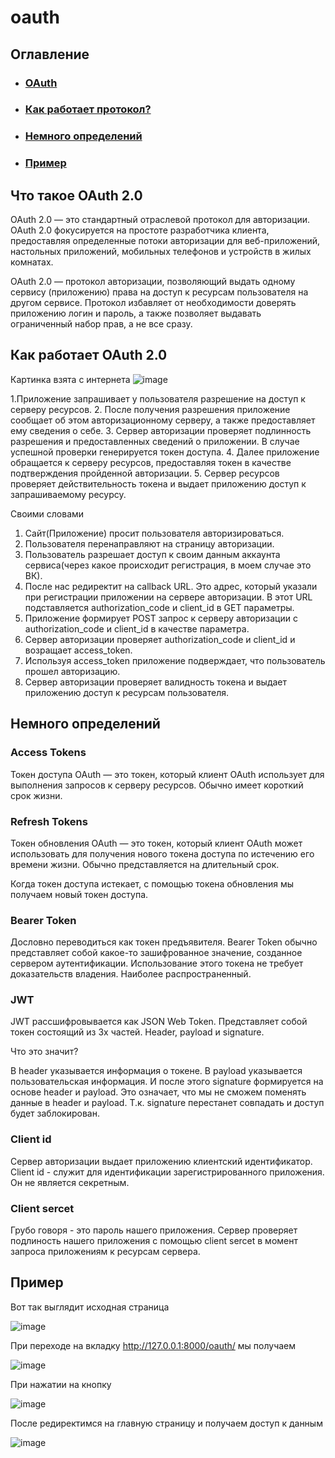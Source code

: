 # oauth
## Оглавление
* ### [OAuth](#Определение)
* ### [Как работает протокол?](#how)
* ### [Немного определений](#def)
* ### [Пример](#Пример)


## Что такое OAuth 2.0 <a name="Определение"></a>
OAuth 2.0 — это стандартный отраслевой протокол для авторизации. OAuth 2.0 фокусируется на простоте разработчика клиента, предоставляя определенные потоки авторизации для веб-приложений, настольных приложений, мобильных телефонов и устройств в жилых комнатах.

OAuth 2.0 — протокол авторизации, позволяющий выдать одному сервису (приложению) права на доступ к ресурсам пользователя на другом сервисе. Протокол избавляет от необходимости доверять приложению логин и пароль, а также позволяет выдавать ограниченный набор прав, а не все сразу.

## Как работает OAuth 2.0 <a name="how"></a>

Картинка взята с интернета
![image](https://user-images.githubusercontent.com/56675669/218710273-df63f373-5b54-4ae8-a391-e720a6fe4550.png)

1.Приложение запрашивает у пользователя разрешение на доступ к серверу ресурсов.
2. После получения разрешения приложение сообщает об этом авторизационному серверу, а также предоставляет ему сведения о себе.
3. Сервер авторизации проверяет подлинность разрешения и предоставленных сведений о приложении. В случае успешной проверки генерируется токен доступа.
4. Далее приложение обращается к серверу ресурсов, предоставляя токен в качестве подтверждения пройденной авторизации.
5. Сервер ресурсов проверяет действительность токена и выдает приложению доступ к запрашиваемому ресурсу.

Своими словами

1. Сайт(Приложение) просит пользователя авторизироваться.
2. Пользователя перенаправляют на страницу авторизации.
3. Пользователь разрешает доступ к своим данным аккаунта сервиса(через какое происходит регистрация, в моем случае это ВК).
4. После нас редиректит на callback URL. Это адрес, который указали при регистрации приложении на сервере авторизации. В этот URL подставляется authorization_code и client_id в GET параметры.
5. Приложение формирует POST запрос к серверу авторизации с authorization_code и client_id в качестве параметра.
6. Сервер авторизации проверяет authorization_code и client_id и возращает access_token.
7. Используя access_token приложение подверждает, что пользователь прошел авторизацию.
8. Сервер авторизации проверяет валидность токена и выдает приложению доступ к ресурсам пользователя.

## Немного определений <a name="def"></a>

### Access Tokens
Токен доступа OAuth — это токен, который клиент OAuth использует для выполнения запросов к серверу ресурсов. Обычно имеет короткий срок жизни.

### Refresh Tokens
Токен обновления OAuth — это токен, который клиент OAuth может использовать для получения нового токена доступа по истечению его времени жизни. Обычно представляется на длительный срок.

Когда токен доступа истекает, с помощью токена обновления мы получаем новый токен доступа.

### Bearer Token
Дословно переводиться как токен предъявителя. Bearer Token обычно представляет собой какое-то зашифрованное значение, созданное сервером аутентификации. Использование этого токена не требует доказательств владения. Наиболее распространенный.

### JWT
JWT рассшифровывается как JSON Web Token. Представляет собой токен состоящий из 3х частей. Header, payload и signature.

Что это значит?

В header указывается информация о токене. В payload указывается пользовательская информация. И после этого signature формируется на основе header и payload. Это означает, что мы не сможем поменять данные в header и payload. Т.к. signature перестанет совпадать и доступ будет заблокирован.

### Client id
Сервер авторизации выдает приложению клиентский идентификатор. Client id - служит для идентификации зарегистрированного приложения. Он не является секретным.

### Client sercet
Грубо говоря - это пароль нашего приложения. Сервер проверяет подлиность нашего приложения с помощью client sercet в момент запроса приложениям к ресурсам сервера.

## Пример <a name="Пример"></a> 

Вот так выглядит исходная страница

![image](https://user-images.githubusercontent.com/56675669/218688397-a4a23073-3244-410f-82ad-28371887097b.png)

При переходе на вкладку http://127.0.0.1:8000/oauth/ мы получаем

![image](https://user-images.githubusercontent.com/56675669/218681517-a83c6312-9edf-4535-9195-2664f9d8d6e2.png)

При нажатии на кнопку

![image](https://user-images.githubusercontent.com/56675669/218681585-65925e61-c751-46ca-adc3-257aabb63a73.png)

После редиректимся на главную страницу и получаем доступ к данным

![image](https://user-images.githubusercontent.com/56675669/218685136-adaa3840-a3c5-4c10-a113-02abd723e16d.png)

